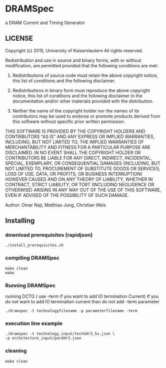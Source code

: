 # DRAMSpec
a DRAM Current and Timing Generator

## LICENSE 
Copyright (c) 2015, University of Kaiserslautern
All rights reserved.

Redistribution and use in source and binary forms, with or without
modification, are permitted provided that the following conditions are
met:

1. Redistributions of source code must retain the above copyright notice,
   this list of conditions and the following disclaimer.

2. Redistributions in binary form must reproduce the above copyright
   notice, this list of conditions and the following disclaimer in the
   documentation and/or other materials provided with the distribution.

3. Neither the name of the copyright holder nor the names of its
   contributors may be used to endorse or promote products derived from
   this software without specific prior written permission.

THIS SOFTWARE IS PROVIDED BY THE COPYRIGHT HOLDERS AND CONTRIBUTORS
"AS IS" AND ANY EXPRESS OR IMPLIED WARRANTIES, INCLUDING, BUT NOT LIMITED
TO, THE IMPLIED WARRANTIES OF MERCHANTABILITY AND FITNESS FOR A PARTICULAR
PURPOSE ARE DISCLAIMED. IN NO EVENT SHALL THE COPYRIGHT HOLDER
OR CONTRIBUTORS BE LIABLE FOR ANY DIRECT, INDIRECT, INCIDENTAL, SPECIAL,
EXEMPLARY, OR CONSEQUENTIAL DAMAGES (INCLUDING, BUT NOT LIMITED TO,
PROCUREMENT OF SUBSTITUTE GOODS OR SERVICES; LOSS OF USE, DATA, OR
PROFITS; OR BUSINESS INTERRUPTION) HOWEVER CAUSED AND ON ANY THEORY OF
LIABILITY, WHETHER IN CONTRACT, STRICT LIABILITY, OR TORT (INCLUDING
NEGLIGENCE OR OTHERWISE) ARISING IN ANY WAY OUT OF THE USE OF THIS
SOFTWARE, EVEN IF ADVISED OF THE POSSIBILITY OF SUCH DAMAGE.

Author: Omar Naji, Matthias Jung, Christian Weis
## Installing

### download prerequisites (rapidjson)
	./install_prerequisites.sh

### compiling DRAMSpec
	make clean
	make

### Running DRAMSpec
running DCTG ( use -term if you want to add IO termination Current)
If you do not want to add IO termination current than do not add -term
parameter

	./dramspec -t technologyfilename -p parameterfilename -term

### execution line example 
	./dramspec -t technology_input/techddr3_5x.json \
    -p architecture_input/parddr3.json

### cleaning
	make clean
